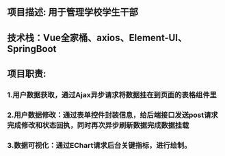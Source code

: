 ## 项目描述: 用于管理学校学生干部
## 技术栈：Vue全家桶、axios、Element-Ul、SpringBoot
## 项目职责: 
### 1.用户数据获取，通过Ajax异步请求将数据挂在到页面的表格组件里
### 2.用户数据修改：通过表单控件封装信息，给后端接口发送post请求完成修改和状态回执，同时再次异步刷新数据完成数据挂载
### 3.数据可视化：通过EChart请求后台关键指标，进行绘制。
